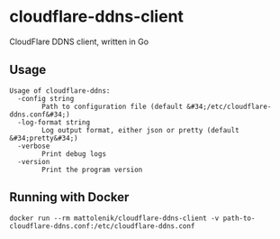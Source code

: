 # cloudflare-ddns-client
CloudFlare DDNS client, written in Go

## Usage
```
Usage of cloudflare-ddns:
  -config string
    	Path to configuration file (default &#34;/etc/cloudflare-ddns.conf&#34;)
  -log-format string
    	Log output format, either json or pretty (default &#34;pretty&#34;)
  -verbose
    	Print debug logs
  -version
    	Print the program version

```

## Running with Docker
```
docker run --rm mattolenik/cloudflare-ddns-client -v path-to-cloudflare-ddns.conf:/etc/cloudflare-ddns.conf
```